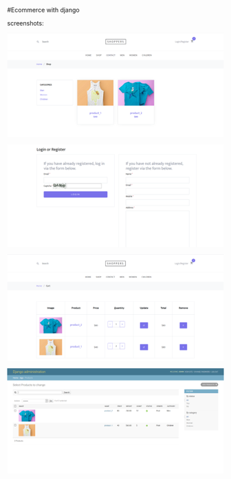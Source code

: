 #Ecommerce with django

screenshots:

![alt text](screenshots/shop.PNG)

![alt text](screenshots/login.PNG)

![alt text](screenshots/cart.PNG)

![alt text](screenshots/django-admin.PNG)
